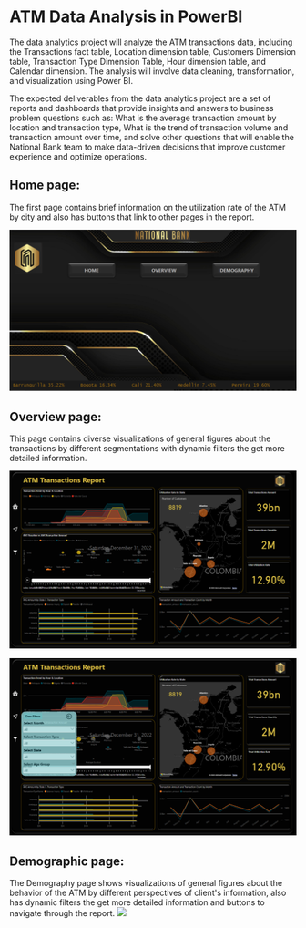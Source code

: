 # ATM Data Analysis in PowerBI
The data analytics project will analyze the ATM transactions data, including the Transactions fact table, Location dimension table, Customers Dimension table, Transaction Type Dimension Table, Hour dimension table, and Calendar dimension. The analysis will involve data cleaning, transformation, and visualization using Power BI.

The expected deliverables from the data analytics project are a set of reports and dashboards that provide insights and answers to business problem questions such as: What is the average transaction amount by location and transaction type, What is the trend of transaction volume and transaction amount over time, and solve other questions that will enable the National Bank team to make data-driven decisions that improve customer experience and optimize operations.

## Home page:
The first page contains brief information on the utilization rate of the ATM by city and also has buttons that link to other pages in the report.

![](Images/Home_Page.png)

## Overview page:
This page contains diverse visualizations of general figures about the transactions by different segmentations with dynamic filters the get more detailed information.

![](Images/Overview_Page.png)

![](Images/Overview_Filters.png)

## Demographic page:
The Demography page shows visualizations of general figures about the behavior of the ATM by different perspectives of client's information, also has dynamic filters the get more detailed information and buttons to navigate through the report.
![](Images/Demography_Filters.png)
